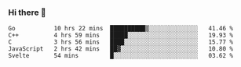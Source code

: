 ### Hi there 👋

<!--
**KLXLjun/KLXLjun** is a ✨ _special_ ✨ repository because its `README.md` (this file) appears on your GitHub profile.

Here are some ideas to get you started:

- 🔭 I’m currently working on ...
- 🌱 I’m currently learning ...
- 👯 I’m looking to collaborate on ...
- 🤔 I’m looking for help with ...
- 💬 Ask me about ...
- 📫 How to reach me: ...
- 😄 Pronouns: ...
- ⚡ Fun fact: ...
-->

<!--START_SECTION:waka-->
```text
Go           10 hrs 22 mins  ██████████▒░░░░░░░░░░░░░░   41.46 % 
C++          4 hrs 59 mins   █████░░░░░░░░░░░░░░░░░░░░   19.93 % 
C            3 hrs 56 mins   ████░░░░░░░░░░░░░░░░░░░░░   15.77 % 
JavaScript   2 hrs 42 mins   ██▓░░░░░░░░░░░░░░░░░░░░░░   10.80 % 
Svelte       54 mins         █░░░░░░░░░░░░░░░░░░░░░░░░   03.62 % 
```
<!--END_SECTION:waka-->
